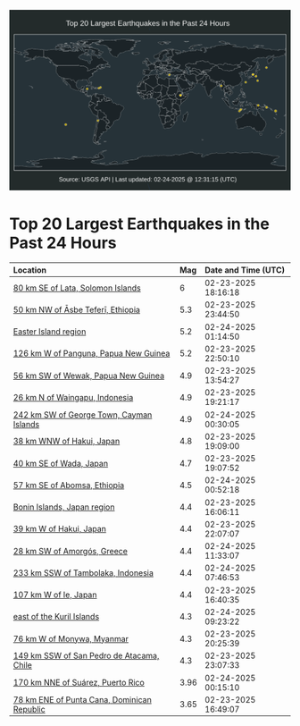 ![Map](./map.png)

# Top 20 Largest Earthquakes in the Past 24 Hours

| Location | Mag | Date and Time (UTC) |
|:---|:---|:---|
| [80 km SE of Lata, Solomon Islands](https://earthquake.usgs.gov/earthquakes/eventpage/us7000pfmk) | 6 | 02-23-2025 18:16:18 |
| [50 km NW of Āsbe Teferī, Ethiopia](https://earthquake.usgs.gov/earthquakes/eventpage/us7000pfpk) | 5.3 | 02-23-2025 23:44:50 |
| [Easter Island region](https://earthquake.usgs.gov/earthquakes/eventpage/us7000pfqd) | 5.2 | 02-24-2025 01:14:50 |
| [126 km W of Panguna, Papua New Guinea](https://earthquake.usgs.gov/earthquakes/eventpage/us7000pfpb) | 5.2 | 02-23-2025 22:50:10 |
| [56 km SW of Wewak, Papua New Guinea](https://earthquake.usgs.gov/earthquakes/eventpage/us7000pflw) | 4.9 | 02-23-2025 13:54:27 |
| [26 km N of Waingapu, Indonesia](https://earthquake.usgs.gov/earthquakes/eventpage/us7000pfn2) | 4.9 | 02-23-2025 19:21:17 |
| [242 km SW of George Town, Cayman Islands](https://earthquake.usgs.gov/earthquakes/eventpage/us7000pfpx) | 4.9 | 02-24-2025 00:30:05 |
| [38 km WNW of Hakui, Japan](https://earthquake.usgs.gov/earthquakes/eventpage/us7000pfmy) | 4.8 | 02-23-2025 19:09:00 |
| [40 km SE of Wada, Japan](https://earthquake.usgs.gov/earthquakes/eventpage/us7000pfmq) | 4.7 | 02-23-2025 19:07:52 |
| [57 km SE of Abomsa, Ethiopia](https://earthquake.usgs.gov/earthquakes/eventpage/us7000pfq1) | 4.5 | 02-24-2025 00:52:18 |
| [Bonin Islands, Japan region](https://earthquake.usgs.gov/earthquakes/eventpage/us7000pfm6) | 4.4 | 02-23-2025 16:06:11 |
| [39 km W of Hakui, Japan](https://earthquake.usgs.gov/earthquakes/eventpage/us7000pfp4) | 4.4 | 02-23-2025 22:07:07 |
| [28 km SW of Amorgós, Greece](https://earthquake.usgs.gov/earthquakes/eventpage/us7000pfs8) | 4.4 | 02-24-2025 11:33:07 |
| [233 km SSW of Tambolaka, Indonesia](https://earthquake.usgs.gov/earthquakes/eventpage/us7000pfrf) | 4.4 | 02-24-2025 07:46:53 |
| [107 km W of Ie, Japan](https://earthquake.usgs.gov/earthquakes/eventpage/us7000pfmc) | 4.4 | 02-23-2025 16:40:35 |
| [east of the Kuril Islands](https://earthquake.usgs.gov/earthquakes/eventpage/us7000pfrr) | 4.3 | 02-24-2025 09:23:22 |
| [76 km W of Monywa, Myanmar](https://earthquake.usgs.gov/earthquakes/eventpage/us7000pfnn) | 4.3 | 02-23-2025 20:25:39 |
| [149 km SSW of San Pedro de Atacama, Chile](https://earthquake.usgs.gov/earthquakes/eventpage/us7000pfpf) | 4.3 | 02-23-2025 23:07:33 |
| [170 km NNE of Suárez, Puerto Rico](https://earthquake.usgs.gov/earthquakes/eventpage/pr2025055000) | 3.96 | 02-24-2025 00:15:10 |
| [78 km ENE of Punta Cana, Dominican Republic](https://earthquake.usgs.gov/earthquakes/eventpage/pr2025054000) | 3.65 | 02-23-2025 16:49:07 |

